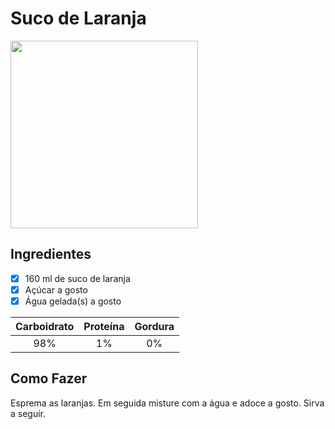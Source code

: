 # Suco de Laranja
<img src="" width="300" height="300">

## Ingredientes
- [X] 160 ml de suco de laranja
- [X] Açúcar a gosto
- [X] Água gelada(s) a gosto

Carboidrato | Proteína | Gordura
:---:|:---:|:---:
98%|1%| 0%

## Como Fazer
Esprema as laranjas. Em seguida misture com a água e adoce a gosto. Sirva a seguir. 


